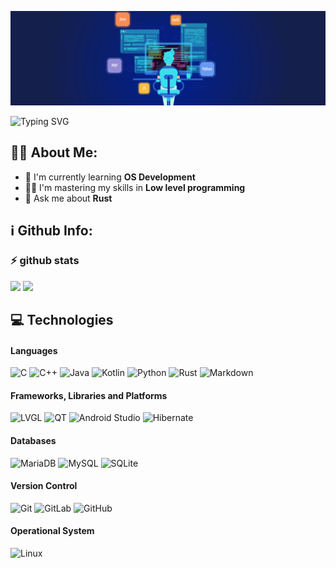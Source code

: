 ![Banner](img/coding.png)

<img
alt="Typing SVG" src="https://readme-typing-svg.herokuapp.com?duration=2200&center=true&vCenter=true&width=1000&lines=Hello+World!+%F0%9F%8C%8E;Ol%C3%A1+Mundo!+%F0%9F%8C%8E;Hallo+Welt!+%F0%9F%8C%8E">

## 👨‍💻 About Me:

* :seedling: I'm currently learning **OS Development**
* 🧑‍🏭 I'm mastering my skills in **Low level programming**
* :speech_balloon: Ask me about **Rust**

## :information_source: Github Info:

### :zap: github stats

<span>
  <img src="https://github-readme-stats.vercel.app/api?username=febagnato&show_icons=true&theme=tokyonight&include_all_commits=true&count_private=true" height=165px/>
</span>
<span>
  <img src="https://github-readme-stats.vercel.app/api/top-langs/?username=febagnato&layout=compact&theme=tokyonight"/>
</span>

## 💻 Technologies

#### Languages
![C](https://img.shields.io/badge/c-%2300599C.svg?style=for-the-badge&logo=c&logoColor=white)
![C++](https://img.shields.io/badge/c++-%2300599C.svg?style=for-the-badge&logo=c%2B%2B&logoColor=white)
![Java](https://img.shields.io/badge/java-%23ED8B00.svg?style=for-the-badge&logo=java&logoColor=white)
![Kotlin](https://img.shields.io/badge/-Kotlin-5a60b7?style=for-the-badge&logo=kotlin&logoColor=white)
![Python](https://img.shields.io/badge/python-3670A0?style=for-the-badge&logo=python&logoColor=ffdd54)
![Rust](https://img.shields.io/badge/rust-%23E34F26.svg?style=for-the-badge&logo=rust&logoColor=white&color=gray)
![Markdown](https://img.shields.io/badge/markdown-%23000000.svg?style=for-the-badge&logo=markdown&logoColor=white)

#### Frameworks, Libraries and Platforms
![LVGL](https://img.shields.io/badge/lvgl-%23E34F26.svg?style=for-the-badge&logo=lvgl&logoColor=white&color=fb2d2d)
![QT](https://img.shields.io/badge/-Qt-lightgreen?style=for-the-badge&logo=qt&logoColor=white)
![Android Studio](https://img.shields.io/badge/-Android%20Studio-6da55f?style=for-the-badge&logo=androidstudio)
![Hibernate](https://img.shields.io/badge/-Hibernate-lightgrey?style=for-the-badge&logo=hibernate)

#### Databases
![MariaDB](https://img.shields.io/badge/MariaDB-003545?logoColor=white&logo=mariadb&style=for-the-badge)
![MySQL](https://img.shields.io/badge/mysql-%2300f.svg?style=for-the-badge&logo=mysql&logoColor=white)
![SQLite](https://img.shields.io/badge/-sqlite-blue?style=for-the-badge&logo=sqlite)

#### Version Control
![Git](https://img.shields.io/badge/Git-F05032?style=for-the-badge&logo=git&logoColor=white)
![GitLab](https://img.shields.io/badge/gitlab-%23E34F26.svg?style=for-the-badge&logo=gitlab&logoColor=white)
![GitHub](https://img.shields.io/badge/GitHub-181717?style=for-the-badge&logo=github&logoColor=white)

#### Operational System
![Linux](https://img.shields.io/badge/-linux-orange?style=for-the-badge&logo=linux&color=green&logoColor=white)
